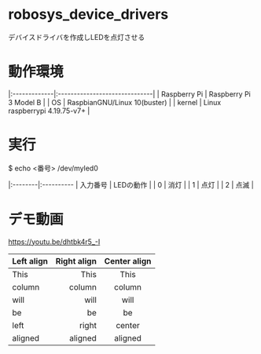 # robosys_device_drivers
デバイスドライバを作成しLEDを点灯させる

# 動作環境
|:-------------|:------------------------------|
| Raspberry Pi | Raspberry Pi 3 Model B        |
| OS           | RaspbianGNU/Linux 10(buster)  |
| kernel       | Linux raspberrypi 4.19.75-v7+ |

# 実行
$ echo <番号> /dev/myled0

|:--------|:----------
| 入力番号 | LEDの動作 |
| 0       | 消灯      |
| 1       | 点灯      |
| 2       | 点滅      |

# デモ動画
https://youtu.be/dhtbk4r5_-I

| Left align | Right align | Center align |
|:-----------|------------:|:------------:|
| This       |        This |     This     |
| column     |      column |    column    |
| will       |        will |     will     |
| be         |          be |      be      |
| left       |       right |    center    |
| aligned    |     aligned |   aligned    |
